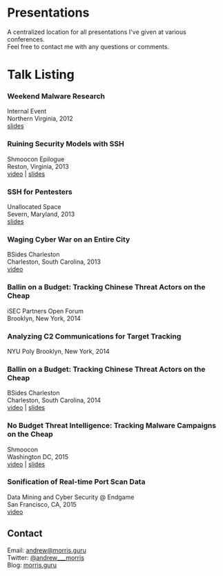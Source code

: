 Presentations
=============

A centralized location for all presentations I've given at various conferences.  
Feel free to contact me with any questions or comments.

# Talk Listing

### Weekend Malware Research  
Internal Event  
Northern Virginia,  2012  
[slides](https://github.com/andrew-morris/presentations/blob/master/Weekend%20Malware%20Research.pptx)

### Ruining Security Models with SSH
Shmoocon Epilogue  
Reston, Virginia, 2013    
[video](https://www.youtube.com/watch?v=9-dGIhiGYBI) | [slides](https://github.com/andrew-morris/presentations/blob/master/Ruining%20Security%20Models%20with%20SSH.pptx)

### SSH for Pentesters  
Unallocated Space  
Severn, Maryland, 2013  
[slides](https://github.com/andrew-morris/presentations/blob/master/SSH%20for%20Pentesters.pptx)

### Waging Cyber War on an Entire City  
BSides Charleston   
Charleston, South Carolina, 2013  
[video](https://www.youtube.com/watch?v=KSNonFBVpNQ)  

### Ballin on a Budget: Tracking Chinese Threat Actors on the Cheap  
iSEC Partners Open Forum  
Brooklyn, New York, 2014  

### Analyzing C2 Communications for Target Tracking
NYU Poly
Brooklyn, New York, 2014

### Ballin on a Budget: Tracking Chinese Threat Actors on the Cheap
BSides Charleston   
Charleston, South Carolina, 2014  
[video](https://www.youtube.com/watch?v=CoTZXieXc_s) | [slides](https://github.com/andrew-morris/presentations/blob/master/Ballin%20on%20a%20Budget.pdf)

### No Budget Threat Intelligence: Tracking Malware Campaigns on the Cheap
Shmoocon  
Washington DC, 2015  
[video](https://www.youtube.com/watch?v=DKfWukYffsE) | [slides](https://github.com/andrew-morris/presentations/blob/master/No_budget_threat_intel_shmoocon.pdf?raw=true)

### Sonification of Real-time Port Scan Data
Data Mining and Cyber Security @ Endgame  
San Francisco, CA, 2015  
[video](https://www.youtube.com/watch?v=bzn3fkAgkM4)  

## Contact

Email: andrew@morris.guru  
Twitter: [@andrew___morris](https://twitter.com/andrew___morris)  
Blog: [morris.guru](http://morris.guru)


